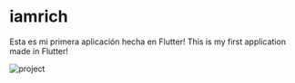 # iamrich

Esta es mi primera aplicación hecha en Flutter!
This is my first application made in Flutter!

![project](https://i.imgur.com/Q8TkwBD.png "First Project")
